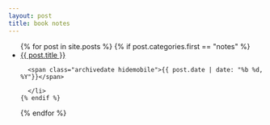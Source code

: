 ```yaml
---
layout: post
title: book notes
---
```

<div class="postcontent archive">
  <ul class="archive">
  {% for post in site.posts %}
    {% if post.categories.first == "notes"  %}
      <li>
      <a href="{{ post.url }}"> {{ post.title }}</a>
      
      <span class="archivedate hidemobile">{{ post.date | date: "%b %d, %Y"}}</span>

      </li>
    {% endif %}
  {% endfor %}
  </ul>
</div>
